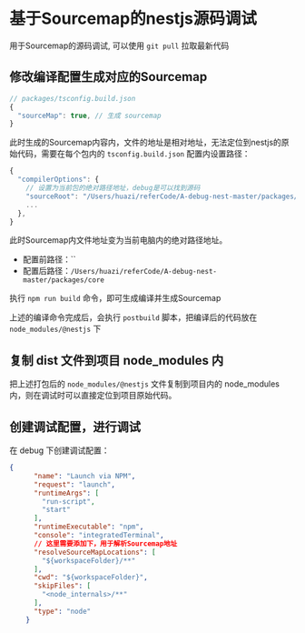 # 基于Sourcemap的nestjs源码调试

用于Sourcemap的源码调试, 可以使用 `git pull` 拉取最新代码

## 修改编译配置生成对应的Sourcemap

```js
// packages/tsconfig.build.json
{
  "sourceMap": true, // 生成 sourcemap
}
```

此时生成的Sourcemap内容内，文件的地址是相对地址，无法定位到nestjs的原始代码，需要在每个包内的 `tsconfig.build.json` 配置内设置路径：

```js
{
  "compilerOptions": {
    // 设置为当前包的绝对路径地址，debug是可以找到源码
    "sourceRoot": "/Users/huazi/referCode/A-debug-nest-master/packages/core",
    ...
  },
}
```

此时Sourcemap内文件地址变为当前电脑内的绝对路径地址。

- 配置前路径：``
- 配置后路径：`/Users/huazi/referCode/A-debug-nest-master/packages/core`

执行 `npm run build` 命令，即可生成编译并生成Sourcemap

上述的编译命令完成后，会执行 `postbuild` 脚本，把编译后的代码放在 `node_modules/@nestjs` 下

## 复制 dist 文件到项目 node_modules 内

把上述打包后的 `node_modules/@nestjs` 文件复制到项目内的 node_modules 内，则在调试时可以直接定位到项目原始代码。

## 创建调试配置，进行调试

在 debug 下创建调试配置：

```json
{
      "name": "Launch via NPM",
      "request": "launch",
      "runtimeArgs": [
        "run-script",
        "start"
      ],
      "runtimeExecutable": "npm",
      "console": "integratedTerminal",
      // 这里需要添加下，用于解析Sourcemap地址
      "resolveSourceMapLocations": [
        "${workspaceFolder}/**"
      ],
      "cwd": "${workspaceFolder}",
      "skipFiles": [
        "<node_internals>/**"
      ],
      "type": "node"
    }
```